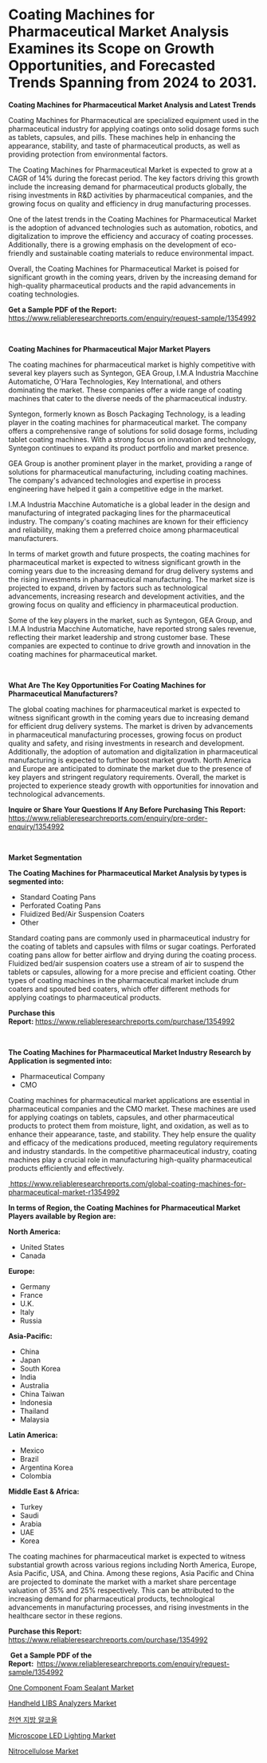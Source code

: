 <p><h1>Coating Machines for Pharmaceutical Market Analysis Examines its Scope on Growth Opportunities, and Forecasted Trends Spanning from 2024 to 2031.</h1></p><p><strong>Coating Machines for Pharmaceutical Market Analysis and Latest Trends</strong></p>
<p><p>Coating Machines for Pharmaceutical are specialized equipment used in the pharmaceutical industry for applying coatings onto solid dosage forms such as tablets, capsules, and pills. These machines help in enhancing the appearance, stability, and taste of pharmaceutical products, as well as providing protection from environmental factors.</p><p>The Coating Machines for Pharmaceutical Market is expected to grow at a CAGR of 14% during the forecast period. The key factors driving this growth include the increasing demand for pharmaceutical products globally, the rising investments in R&D activities by pharmaceutical companies, and the growing focus on quality and efficiency in drug manufacturing processes.</p><p>One of the latest trends in the Coating Machines for Pharmaceutical Market is the adoption of advanced technologies such as automation, robotics, and digitalization to improve the efficiency and accuracy of coating processes. Additionally, there is a growing emphasis on the development of eco-friendly and sustainable coating materials to reduce environmental impact.</p><p>Overall, the Coating Machines for Pharmaceutical Market is poised for significant growth in the coming years, driven by the increasing demand for high-quality pharmaceutical products and the rapid advancements in coating technologies.</p></p>
<p><strong>Get a Sample PDF of the Report:&nbsp;</strong> <a href="https://www.reliableresearchreports.com/enquiry/request-sample/1354992">https://www.reliableresearchreports.com/enquiry/request-sample/1354992</a></p>
<p>&nbsp;</p>
<p><strong>Coating Machines for Pharmaceutical Major Market Players</strong></p>
<p><p>The coating machines for pharmaceutical market is highly competitive with several key players such as Syntegon, GEA Group, I.M.A Industria Macchine Automatiche, O'Hara Technologies, Key International, and others dominating the market. These companies offer a wide range of coating machines that cater to the diverse needs of the pharmaceutical industry.</p><p>Syntegon, formerly known as Bosch Packaging Technology, is a leading player in the coating machines for pharmaceutical market. The company offers a comprehensive range of solutions for solid dosage forms, including tablet coating machines. With a strong focus on innovation and technology, Syntegon continues to expand its product portfolio and market presence.</p><p>GEA Group is another prominent player in the market, providing a range of solutions for pharmaceutical manufacturing, including coating machines. The company's advanced technologies and expertise in process engineering have helped it gain a competitive edge in the market.</p><p>I.M.A Industria Macchine Automatiche is a global leader in the design and manufacturing of integrated packaging lines for the pharmaceutical industry. The company's coating machines are known for their efficiency and reliability, making them a preferred choice among pharmaceutical manufacturers.</p><p>In terms of market growth and future prospects, the coating machines for pharmaceutical market is expected to witness significant growth in the coming years due to the increasing demand for drug delivery systems and the rising investments in pharmaceutical manufacturing. The market size is projected to expand, driven by factors such as technological advancements, increasing research and development activities, and the growing focus on quality and efficiency in pharmaceutical production.</p><p>Some of the key players in the market, such as Syntegon, GEA Group, and I.M.A Industria Macchine Automatiche, have reported strong sales revenue, reflecting their market leadership and strong customer base. These companies are expected to continue to drive growth and innovation in the coating machines for pharmaceutical market.</p></p>
<p>&nbsp;</p>
<p><strong>What Are The Key Opportunities For Coating Machines for Pharmaceutical Manufacturers?</strong></p>
<p><p>The global coating machines for pharmaceutical market is expected to witness significant growth in the coming years due to increasing demand for efficient drug delivery systems. The market is driven by advancements in pharmaceutical manufacturing processes, growing focus on product quality and safety, and rising investments in research and development. Additionally, the adoption of automation and digitalization in pharmaceutical manufacturing is expected to further boost market growth. North America and Europe are anticipated to dominate the market due to the presence of key players and stringent regulatory requirements. Overall, the market is projected to experience steady growth with opportunities for innovation and technological advancements.</p></p>
<p><strong>Inquire or Share Your Questions If Any Before Purchasing This Report:</strong> <a href="https://www.reliableresearchreports.com/enquiry/pre-order-enquiry/1354992">https://www.reliableresearchreports.com/enquiry/pre-order-enquiry/1354992</a></p>
<p>&nbsp;</p>
<p><strong>Market Segmentation</strong></p>
<p><strong>The Coating Machines for Pharmaceutical Market Analysis by types is segmented into:</strong></p>
<p><ul><li>Standard Coating Pans</li><li>Perforated Coating Pans</li><li>Fluidized Bed/Air Suspension Coaters</li><li>Other</li></ul></p>
<p><p>Standard coating pans are commonly used in pharmaceutical industry for the coating of tablets and capsules with films or sugar coatings. Perforated coating pans allow for better airflow and drying during the coating process. Fluidized bed/air suspension coaters use a stream of air to suspend the tablets or capsules, allowing for a more precise and efficient coating. Other types of coating machines in the pharmaceutical market include drum coaters and spouted bed coaters, which offer different methods for applying coatings to pharmaceutical products.</p></p>
<p><strong>Purchase this Report:&nbsp;</strong><a href="https://www.reliableresearchreports.com/purchase/1354992">https://www.reliableresearchreports.com/purchase/1354992</a></p>
<p>&nbsp;</p>
<p><strong>The Coating Machines for Pharmaceutical Market Industry Research by Application is segmented into:</strong></p>
<p><ul><li>Pharmaceutical Company</li><li>CMO</li></ul></p>
<p><p>Coating machines for pharmaceutical market applications are essential in pharmaceutical companies and the CMO market. These machines are used for applying coatings on tablets, capsules, and other pharmaceutical products to protect them from moisture, light, and oxidation, as well as to enhance their appearance, taste, and stability. They help ensure the quality and efficacy of the medications produced, meeting regulatory requirements and industry standards. In the competitive pharmaceutical industry, coating machines play a crucial role in manufacturing high-quality pharmaceutical products efficiently and effectively.</p></p>
<p><a href="https://www.reliableresearchreports.com/global-coating-machines-for-pharmaceutical-market-r1354992">&nbsp;https://www.reliableresearchreports.com/global-coating-machines-for-pharmaceutical-market-r1354992</a></p>
<p><strong>In terms of Region, the Coating Machines for Pharmaceutical Market Players available by Region are:</strong></p>
<p>
    <p> <strong> North America: </strong>
        <ul>
            <li>United States</li>
            <li>Canada</li>
        </ul>
        </p> 
    <p> <strong> Europe: </strong>
        <ul>
            <li>Germany</li>
            <li>France</li>
            <li>U.K.</li>
            <li>Italy</li>
            <li>Russia</li>
        </ul>
        </p> 
    <p> <strong> Asia-Pacific: </strong>
        <ul>
            <li>China</li>
            <li>Japan</li>
            <li>South Korea</li>
            <li>India</li>
            <li>Australia</li>
            <li>China Taiwan</li>
            <li>Indonesia</li>
            <li>Thailand</li>
            <li>Malaysia</li>
        </ul>
        </p> 
    <p> <strong> Latin America: </strong>
        <ul>
            <li>Mexico</li>
            <li>Brazil</li>
            <li>Argentina Korea</li>
            <li>Colombia</li>
        </ul>
        </p> 
    <p> <strong> Middle East & Africa: </strong>
        <ul>
            <li>Turkey</li>
            <li>Saudi</li>
            <li>Arabia</li>
            <li>UAE</li>
            <li>Korea</li>
        </ul>
    </p>
    </p>
<p><p>The coating machines for pharmaceutical market is expected to witness substantial growth across various regions including North America, Europe, Asia Pacific, USA, and China. Among these regions, Asia Pacific and China are projected to dominate the market with a market share percentage valuation of 35% and 25% respectively. This can be attributed to the increasing demand for pharmaceutical products, technological advancements in manufacturing processes, and rising investments in the healthcare sector in these regions.</p></p>
<p><strong>Purchase this Report: </strong><a href="https://www.reliableresearchreports.com/purchase/1354992">https://www.reliableresearchreports.com/purchase/1354992</a></p>
<p>&nbsp;<strong>Get a Sample PDF of the Report:&nbsp;&nbsp;</strong><a href="https://www.reliableresearchreports.com/enquiry/request-sample/1354992">https://www.reliableresearchreports.com/enquiry/request-sample/1354992</a></p>
<p><strong></strong></p>
<p><p><a href="https://forested-sushi-9b0.notion.site/One-Component-Foam-Sealant-Market-Report-Reveals-the-Latest-Trends-And-Growth-Opportunities-of-this--d6e5c3a1d920449f84bb9328a282baeb">One Component Foam Sealant Market</a></p><p><a href="https://github.com/derrinmiltonellis35gcl/Market-Research-Report-List-2/blob/main/handheld-libs-analyzers-market.md">Handheld LIBS Analyzers Market</a></p><p><a href="https://github.com/fredrickeglers/Market-Research-Report-List-1/blob/main/203889940441.md">천연 지방 알코올</a></p><p><a href="https://github.com/Sherrillcrooksxa8i18ucf2m/Market-Research-Report-List-2/blob/main/microscope-led-lighting-market.md">Microscope LED Lighting Market</a></p><p><a href="https://issuu.com/reportprime-2/docs/nitrocellulose-market-size-2030.pptx">Nitrocellulose Market</a></p></p>